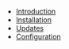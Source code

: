 * [Introduction](01-Intro.md)
* [Installation](02-installation.md)
* [Updates](03-updates.md)
* [Configuration](04-configuration.md)
